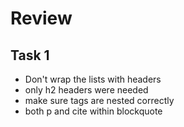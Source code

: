 # Review

## Task 1

* Don't wrap the lists with headers
* only h2 headers were needed
* make sure tags are nested correctly
* both p and cite within blockquote